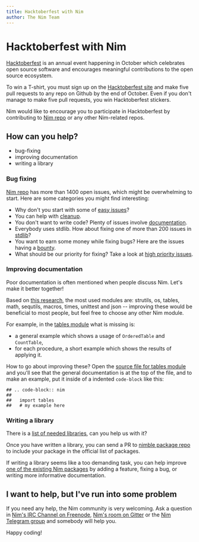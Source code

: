 ```yaml
---
title: Hacktoberfest with Nim
author: The Nim Team
---
```



# Hacktoberfest with Nim

[Hacktoberfest](https://hacktoberfest.digitalocean.com/) is an annual event happening in October which celebrates open source software and encourages meaningful contributions to the open source ecosystem.

To win a T-shirt, you must sign up on the [Hacktoberfest site](https://hacktoberfest.digitalocean.com/) and make five pull requests to any repo on Github by the end of October.
Even if you don't manage to make five pull requests, you win Hacktoberfest stickers.

Nim would like to encourage you to participate in Hacktoberfest by contributing to [Nim repo](https://github.com/nim-lang/nim) or any other Nim-related repos.



## How can you help?

* bug-fixing
* improving documentation
* writing a library



### Bug fixing

[Nim repo](https://github.com/nim-lang/nim) has more than 1400 open issues, which might be overwhelming to start.
Here are some categories you might find interesting:

* Why don't you start with some of [easy issues](https://github.com/nim-lang/nim/issues?q=is%3Aopen+is%3Aissue+label%3AEasy)?
* You can help with [cleanup](https://github.com/nim-lang/nim/issues?q=is%3Aopen+is%3Aissue+label%3ACleanup).
* You don't want to write code? Plenty of issues involve [documentation](https://github.com/nim-lang/nim/issues?q=is%3Aopen+is%3Aissue+label%3ADocumentation).
* Everybody uses stdlib. How about fixing one of more than 200 issues in [stdlib](https://github.com/nim-lang/nim/issues?q=is%3Aopen+is%3Aissue+label%3AStdlib)?
* You want to earn some money while fixing bugs? Here are the issues having a [bounty](https://github.com/nim-lang/nim/issues?q=is%3Aopen+is%3Aissue+label%3Abounty).
* What should be our priority for fixing? Take a look at [high priority issues](https://github.com/nim-lang/nim/issues?q=is%3Aopen+is%3Aissue+label%3A"High+Priority").



### Improving documentation

Poor documentation is often mentioned when people discuss Nim.
Let's make it better together!

Based on [this research](https://gist.github.com/GULPF/6d49e74af9992f8fc65476a9264488a0), the most used modules are: strutils, os, tables, math, sequtils, macros, times, unittest and json -- improving these would be beneficial to most people, but feel free to choose any other Nim module.

For example, in the [tables module](https://nim-lang.org/docs/tables.html) what is missing is:
* a general example which shows a usage of `OrderedTable` and `CountTable`,
* for each procedure, a short example which shows the results of applying it.

How to go about improving these?
Open the [source file for tables module](https://github.com/nim-lang/Nim/blob/master/lib/pure/collections/tables.nim) and you'll see that the general documentation is at the top of the file, and to make an example, put it inside of a indented `code-block` like this:

```
## .. code-block:: nim
##
##   import tables
##   # my example here
```



### Writing a library

There is a [list of needed libraries](https://github.com/nim-lang/needed-libraries/issues), can you help us with it?

Once you have written a library, you can send a PR to [nimble package repo](https://github.com/nim-lang/nimble) to include your package in the official list of packages.

If writing a library seems like a too demanding task, you can help improve [one of the existing Nim packages](https://nimble.directory/) by adding a feature, fixing a bug, or writing more informative documentation.



## I want to help, but I've run into some problem

If you need any help, the Nim community is very welcoming.
Ask a question in [Nim's IRC Channel on Freenode](irc://freenode.net/nim), [Nim's room on Gitter](https://gitter.im/nim-lang/Nim) or the [Nim Telegram group](https://t.me/nim_lang) and somebody will help you.

Happy coding!